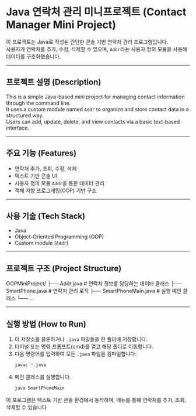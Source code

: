 # Java 연락처 관리 미니프로젝트 (Contact Manager Mini Project)

이 프로젝트는 Java로 작성된 간단한 콘솔 기반 연락처 관리 프로그램입니다.  
사용자가 연락처를 추가, 수정, 삭제할 수 있으며, `Addr`라는 사용자 정의 모듈을 사용해 데이터를 구조화했습니다.

---

## 프로젝트 설명 (Description)

This is a simple Java-based mini project for managing contact information through the command line.  
It uses a custom module named `Addr` to organize and store contact data in a structured way.  
Users can add, update, delete, and view contacts via a basic text-based interface.

---

## 주요 기능 (Features)
- 연락처 추가, 조회, 수정, 삭제
- 텍스트 기반 콘솔 UI
- 사용자 정의 모듈 `Addr`을 통한 데이터 관리
- 객체 지향 프로그래밍(OOP) 기반 구조

---

## 사용 기술 (Tech Stack)
- Java
- Object-Oriented Programming (OOP)
- Custom module (`Addr`)

---

## 프로젝트 구조 (Project Structure)
OOPMiniProject/
├── Addr.java # 연락처 정보를 담당하는 데이터 클래스
├── SmartPhone.java # 연락처 관리 로직
├── SmartPhoneMain.java # 실행 메인 클래스
└── ...


---

## 실행 방법 (How to Run)
1. 이 저장소를 클론하거나 `.java` 파일들을 한 폴더에 저장합니다.
2. 터미널 또는 명령 프롬프트(cmd)를 열고 해당 폴더로 이동합니다.
3. 다음 명령어를 입력하여 모든 `.java` 파일을 컴파일합니다:
   ```bash
   javac *.java
   
4. 메인 클래스를 실행합니다.
   ```bash
   java SmartPhoneMain

이 프로그램은 텍스트 기반 콘솔 환경에서 동작하며, 메뉴를 통해 연락처를 추가, 조회, 삭제할 수 있습니다


